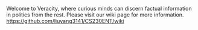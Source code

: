 Welcome to Veracity, where curious minds can discern factual information in politics from the rest. Please visit our wiki page for more information.
https://github.com/liuyang3141/CS230ENT/wiki
